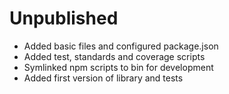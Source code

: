 # Unpublished

- Added basic files and configured package.json
- Added test, standards and coverage scripts
- Symlinked npm scripts to bin for development
- Added first version of library and tests
